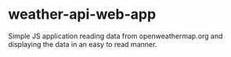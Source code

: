 # weather-api-web-app
Simple JS application reading data from openweathermap.org and displaying the data in an easy to read manner.
